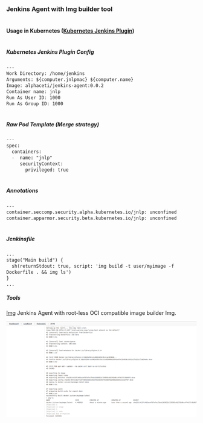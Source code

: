 ### Jenkins Agent with Img builder tool
# 
#### Usage in Kubernetes ([Kubernetes Jenkins Plugin](https://plugins.jenkins.io/kubernetes/))
# 
##### Kubernetes Jenkins Plugin Config
```
---
Work Directory: /home/jenkins
Arguments: ${computer.jnlpmac} ${computer.name} 
Image: alphaceti/jenkins-agent:0.0.2
Container name: jnlp
Run As User ID: 1000
Run As Group ID: 1000
```
# 
##### Raw Pod Template (Merge strategy)
```
---
spec:
  containers:
  -  name: "jnlp"
     securityContext:
       privileged: true
```
# 
##### Annotations
```
---
container.seccomp.security.alpha.kubernetes.io/jnlp: unconfined
container.apparmor.security.beta.kubernetes.io/jnlp: unconfined
```
#
##### Jenkinsfile
```
...
stage("Main build") {
  sh(returnStdout: true, script: 'img build -t user/myimage -f Dockerfile . && img ls')
}
...
```

##### Tools

[Img](https://github.com/genuinetools/img) Jenkins Agent with root-less OCI compatible image builder Img.

<a href="./img/Jenkins.png"><img src="./img/Jenkins.png" title="pylint"></a>
